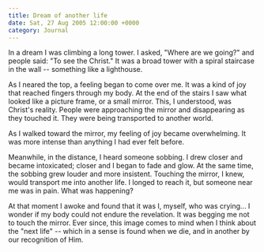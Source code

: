 ```yaml
---
title: Dream of another life
date: Sat, 27 Aug 2005 12:00:00 +0000
category: Journal
---
```


In a dream I was climbing a long tower.  I asked, "Where are we going?"
and people said: "To see the Christ."  It was a broad tower with a
spiral staircase in the wall -- something like a lighthouse.

As I neared the top, a feeling began to come over me.  It was a kind of
joy that reached fingers through my body.  At the end of the stairs I
saw what looked like a picture frame, or a small mirror.  This, I
understood, was Christ's reality.  People were approaching the mirror
and disappearing as they touched it.  They were being transported to
another world.

As I walked toward the mirror, my feeling of joy became overwhelming.
It was more intense than anything I had ever felt before.

Meanwhile, in the distance, I heard someone sobbing.  I drew closer and
became intoxicated; closer and I began to fade and glow.  At the same
time, the sobbing grew louder and more insistent.  Touching the mirror,
I knew, would transport me into another life.  I longed to reach it, but
someone near me was in pain.  What was happening?

At that moment I awoke and found that it was I, myself, who was
crying...  I wonder if my body could not endure the revelation.  It was
begging me not to touch the mirror.  Ever since, this image comes to
mind when I think about the "next life" -- which in a sense is found
when we die, and in another by our recognition of Him.


